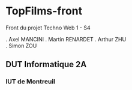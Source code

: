 # TopFilms-front

Front du projet Techno Web 1 - S4

.  Axel MANCINI
.  Martin RENARDET 
.  Arthur ZHU  
.  Simon ZOU  

## DUT Informatique 2A
### IUT de Montreuil